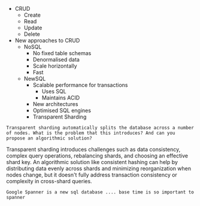 - CRUD
	- Create
	- Read
	- Update
	- Delete
- New approaches to CRUD
	- NoSQL
		- No fixed table schemas
		- Denormalised data
		- Scale horizontally
		- Fast
	- NewSQL
		- Scalable performance for transactions
			- Uses SQL
			- Maintains ACID
		- New architectures
		- Optimised SQL engines
		- Transparent Sharding

```
Transparent sharding automatically splits the database across a number of nodes. What is the problem that this introduces? And can you propose an algorithmic solution?
```

Transparent sharding introduces challenges such as data consistency, complex query operations, rebalancing shards, and choosing an effective shard key. An algorithmic solution like consistent hashing can help by distributing data evenly across shards and minimizing reorganization when nodes change, but it doesn't fully address transaction consistency or complexity in cross-shard queries.

```
Google Spanner is a new sql database .... base time is so important to spanner
```